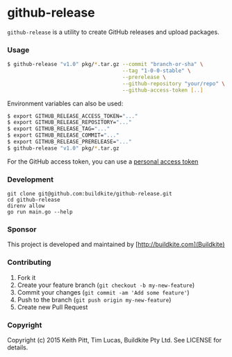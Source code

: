 # github-release

`github-release` is a utility to create GitHub releases and upload packages.

### Usage

```bash
$ github-release "v1.0" pkg/*.tar.gz --commit "branch-or-sha" \
                                     --tag "1-0-0-stable" \
                                     --prerelease \
                                     --github-repository "your/repo" \
                                     --github-access-token [..]
```

Environment variables can also be used:

```bash
$ export GITHUB_RELEASE_ACCESS_TOKEN="..."
$ export GITHUB_RELEASE_REPOSITORY="..."
$ export GITHUB_RELEASE_TAG="..."
$ export GITHUB_RELEASE_COMMIT="..."
$ export GITHUB_RELEASE_PRERELEASE="..."
$ github-release "v1.0" pkg/*.tar.gz
```

For the GitHub access token, you can use a [personal access token](https://github.com/settings/applications#personal-access-tokens)

### Development

```
git clone git@github.com:buildkite/github-release.git
cd github-release
direnv allow
go run main.go --help
```

### Sponsor

This project is developed and maintained by [http://buildkite.com](Buildkite)

### Contributing

1. Fork it
2. Create your feature branch (`git checkout -b my-new-feature`)
3. Commit your changes (`git commit -am 'Add some feature'`)
4. Push to the branch (`git push origin my-new-feature`)
5. Create new Pull Request

### Copyright

Copyright (c) 2015 Keith Pitt, Tim Lucas, Buildkite Pty Ltd. See LICENSE for details.
